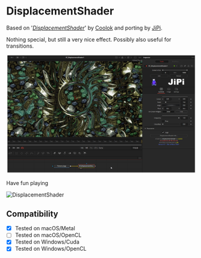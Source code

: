 DisplacementShader
==================

Based on '_[DisplacementShader](https://www.shadertoy.com/view/4l2cD3)_' by [Coolok](https://www.shadertoy.com/user/Shane) and porting by [JiPi](Profiles/JiPi.md).

Nothing special, but still a very nice effect. Possibly also useful for transitions.

[![DisplacementShader](DisplacementShader.png)](DisplacementShader.fuse)


Have fun playing

![DisplacementShader](https://user-images.githubusercontent.com/78935215/114025552-854ddc00-9875-11eb-996b-6799996bdf7b.gif)



## Compatibility
- [x] Tested on macOS/Metal
- [ ] Tested on macOS/OpenCL
- [x] Tested on Windows/Cuda
- [x] Tested on Windows/OpenCL